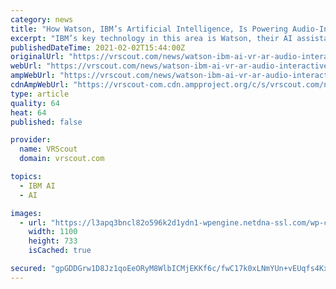 ```yaml
---
category: news
title: "How Watson, IBM’s Artificial Intelligence, Is Powering Audio-Interactive VR/AR Environments"
excerpt: "IBM’s key technology in this area is Watson, their AI assistant. Pavitt describes how Watson uses classifiers to recognize different components in speech. This makes it easier to interpret varying inputs or asks, and also easier for a developer to build ..."
publishedDateTime: 2021-02-02T15:44:00Z
originalUrl: "https://vrscout.com/news/watson-ibm-ai-vr-ar-audio-interactive-environments/"
webUrl: "https://vrscout.com/news/watson-ibm-ai-vr-ar-audio-interactive-environments/"
ampWebUrl: "https://vrscout.com/news/watson-ibm-ai-vr-ar-audio-interactive-environments/amp/"
cdnAmpWebUrl: "https://vrscout-com.cdn.ampproject.org/c/s/vrscout.com/news/watson-ibm-ai-vr-ar-audio-interactive-environments/amp/"
type: article
quality: 64
heat: 64
published: false

provider:
  name: VRScout
  domain: vrscout.com

topics:
  - IBM AI
  - AI

images:
  - url: "https://l3apq3bncl82o596k2d1ydn1-wpengine.netdna-ssl.com/wp-content/uploads/2021/02/IGMWatson.jpeg"
    width: 1100
    height: 733
    isCached: true

secured: "gpGDDGrw1D8Jz1qoEeORyM8WlbICMjEKKf6c/fwC17k0xLNmYUn+vEUqfs4KxSWXYEhBF13l+fBG+YRjDfhJC0cBGbcOcGJS8gDVhI53io32aZet5WxW6nmYQSV0l5qUaUTFf5Yp4sU8SXqIgV8jnbIoUPUxYIsflQRkuISYq8hYuhcUmK4l4WuMuB0B1vX7bXBLfogRxApG3i+dmHhIBI/Ms4Xaz6VVxVYWpOkLBkDZ/neVMtCaBIiI2IrYScM0l7iErddcamAJuU4QPIE6secKXtNNGRxTuG1PRunvTTTkmQqKeE+jBSAdH/hpfFsqDid0rNhcSQB2LQqLNFdEtzDfnE2wKNggnqtGelLNrTQ=;pCSofohRIDnzYh0cyRvZJQ=="
---
```


